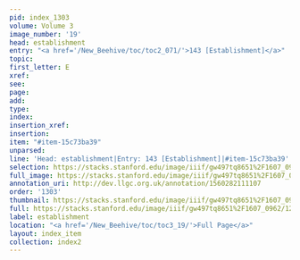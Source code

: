```yaml
---
pid: index_1303
volume: Volume 3
image_number: '19'
head: establishment
entry: "<a href='/New_Beehive/toc/toc2_071/'>143 [Establishment]</a>"
topic: 
first_letter: E
xref: 
see: 
page: 
add: 
type: 
index: 
insertion_xref: 
insertion: 
item: "#item-15c73ba39"
unparsed: 
line: 'Head: establishment|Entry: 143 [Establishment]|#item-15c73ba39'
selection: https://stacks.stanford.edu/image/iiif/gw497tq8651%2F1607_0962/123,2995,561,160/full/0/default.jpg
full_image: https://stacks.stanford.edu/image/iiif/gw497tq8651%2F1607_0962/full/full/0/default.jpg
annotation_uri: http://dev.llgc.org.uk/annotation/1560282111107
order: '1303'
thumbnail: https://stacks.stanford.edu/image/iiif/gw497tq8651%2F1607_0962/123,2995,561,160/150,/0/default.jpg
full: https://stacks.stanford.edu/image/iiif/gw497tq8651%2F1607_0962/123,2995,561,160/full/0/default.jpg
label: establishment
location: "<a href='/New_Beehive/toc/toc3_19/'>Full Page</a>"
layout: index_item
collection: index2
---
```


